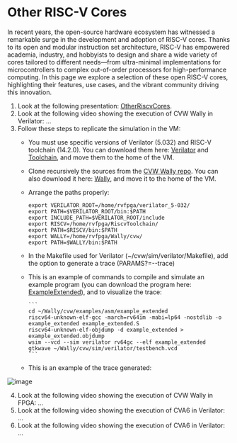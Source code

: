 # Other RISC-V Cores

In recent years, the open-source hardware ecosystem has witnessed a remarkable surge in the development and adoption of RISC-V cores. Thanks to its open and modular instruction set architecture, RISC-V has empowered academia, industry, and hobbyists to design and share a wide variety of cores tailored to different needs—from ultra-minimal implementations for microcontrollers to complex out-of-order processors for high-performance computing. In this page we explore a selection of these open RISC-V cores, highlighting their features, use cases, and the vibrant community driving this innovation.

1. Look at the following presentation: [OtherRiscvCores](https://drive.google.com/file/d/1N_pWZ8oRKA0aUdZg2EKY66rlhnqzTMtF/view?usp=sharing).
2. Look at the following video showing the execution of CVW Wally in Verilator: ...
3. Follow these steps to replicate the simulation in the VM:
    * You must use specific versions of Verilator (5.032) and RISC-V toolchain (14.2.0). You can download them here: [Verilator](https://ucomplutense-my.sharepoint.com/:u:/g/personal/dani02_ucm_es/EQpVNYBVJU1Loxn6iQGpHOABhR8v2-vyy88wdoDhW6lK6w?e=EnotZD) and [Toolchain](https://ucomplutense-my.sharepoint.com/:u:/g/personal/dani02_ucm_es/EQpVNYBVJU1Loxn6iQGpHOABhR8v2-vyy88wdoDhW6lK6w?e=EnotZD), and move them to the home of the VM.
    * Clone recursively the sources from the [CVW Wally repo](https://github.com/openhwgroup/cvw). You can also download it here: [Wally](https://ucomplutense-my.sharepoint.com/:u:/g/personal/dani02_ucm_es/EYY6Vou-SONEj9FqHHnBZ44BT5nQaA02E27KNKz-nXCeKg?e=5lOg5A), and move it to the home of the VM.
    * Arrange the paths properly:

       ```
       export VERILATOR_ROOT=/home/rvfpga/verilator_5-032/
       export PATH=$VERILATOR_ROOT/bin:$PATH
       export INCLUDE_PATH=$VERILATOR_ROOT/include
       export RISCV=/home/rvfpga/RiscvToolchain/
       export PATH=$RISCV/bin:$PATH
       export WALLY=/home/rvfpga/Wally/cvw/
       export PATH=$WALLY/bin:$PATH
       ```

    * In the Makefile used for Verilator (~/cvw/sim/verilator/Makefile), add the option to generate a trace (PARAMS?=--trace)
    * This is an example of commands to compile and simulate an example program (you can download the program here: [ExampleExtended](https://drive.google.com/file/d/1Uw06q4ee5MpxFQbyur60pgeGmBbOzFaC/view?usp=sharing)), and to visualize the trace:

          ```
          cd ~/Wally/cvw/examples/asm/example_extended
          riscv64-unknown-elf-gcc -march=rv64im -mabi=lp64 -nostdlib -o example_extended example_extended.S
          riscv64-unknown-elf-objdump -d example_extended > example_extended.objdump
          wsim --vcd --sim verilator rv64gc --elf example_extended
          gtkwave ~/Wally/cvw/sim/verilator/testbench.vcd
          ```

    * This is an example of the trace generated:

![image](https://github.com/user-attachments/assets/51e0e026-6e9b-4f45-82dd-fb757ba7f505)
    

4. Look at the following video showing the execution of CVW Wally in FPGA: ...
5. Look at the following video showing the execution of CVA6 in Verilator: ...
6. Look at the following video showing the execution of CVA6 in Verilator: ...
